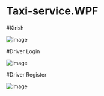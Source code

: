 # Taxi-service.WPF

#Kirish

![image](https://github.com/SamandarYigitaliyev/Taxi-service.WPF/assets/121451433/6e91db40-ce3a-489b-9089-51c861f3a0b3)

#Driver Login

![image](https://github.com/SamandarYigitaliyev/Taxi-service.WPF/assets/121451433/31ed28b3-b082-4518-a20a-edd57cdb8dcc)

#Driver Register

![image](https://github.com/SamandarYigitaliyev/Taxi-service.WPF/assets/121451433/33899ff6-811f-41c5-9530-3fc258a56f12)





